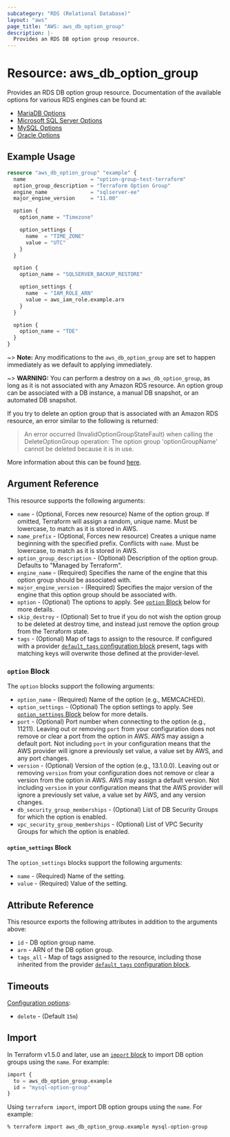 ```yaml
---
subcategory: "RDS (Relational Database)"
layout: "aws"
page_title: "AWS: aws_db_option_group"
description: |-
  Provides an RDS DB option group resource.
---
```


# Resource: aws_db_option_group

Provides an RDS DB option group resource. Documentation of the available options for various RDS engines can be found at:

* [MariaDB Options](https://docs.aws.amazon.com/AmazonRDS/latest/UserGuide/Appendix.MariaDB.Options.html)
* [Microsoft SQL Server Options](https://docs.aws.amazon.com/AmazonRDS/latest/UserGuide/Appendix.SQLServer.Options.html)
* [MySQL Options](https://docs.aws.amazon.com/AmazonRDS/latest/UserGuide/Appendix.MySQL.Options.html)
* [Oracle Options](https://docs.aws.amazon.com/AmazonRDS/latest/UserGuide/Appendix.Oracle.Options.html)

## Example Usage

```terraform
resource "aws_db_option_group" "example" {
  name                     = "option-group-test-terraform"
  option_group_description = "Terraform Option Group"
  engine_name              = "sqlserver-ee"
  major_engine_version     = "11.00"

  option {
    option_name = "Timezone"

    option_settings {
      name  = "TIME_ZONE"
      value = "UTC"
    }
  }

  option {
    option_name = "SQLSERVER_BACKUP_RESTORE"

    option_settings {
      name  = "IAM_ROLE_ARN"
      value = aws_iam_role.example.arn
    }
  }

  option {
    option_name = "TDE"
  }
}
```

~> **Note:** Any modifications to the `aws_db_option_group` are set to happen immediately as we default to applying immediately.

~> **WARNING:** You can perform a destroy on a `aws_db_option_group`, as long as it is not associated with any Amazon RDS resource. An option group can be associated with a DB instance, a manual DB snapshot, or an automated DB snapshot.

If you try to delete an option group that is associated with an Amazon RDS resource, an error similar to the following is returned:

> An error occurred (InvalidOptionGroupStateFault) when calling the DeleteOptionGroup operation: The option group 'optionGroupName' cannot be deleted because it is in use.

More information about this can be found [here](https://docs.aws.amazon.com/AmazonRDS/latest/UserGuide/USER_WorkingWithOptionGroups.html#USER_WorkingWithOptionGroups.Delete).

## Argument Reference

This resource supports the following arguments:

* `name` - (Optional, Forces new resource) Name of the option group. If omitted, Terraform will assign a random, unique name. Must be lowercase, to match as it is stored in AWS.
* `name_prefix` - (Optional, Forces new resource) Creates a unique name beginning with the specified prefix. Conflicts with `name`. Must be lowercase, to match as it is stored in AWS.
* `option_group_description` - (Optional) Description of the option group. Defaults to "Managed by Terraform".
* `engine_name` - (Required) Specifies the name of the engine that this option group should be associated with.
* `major_engine_version` - (Required) Specifies the major version of the engine that this option group should be associated with.
* `option` - (Optional) The options to apply. See [`option` Block](#option-block) below for more details.
* `skip_destroy` - (Optional) Set to true if you do not wish the option group to be deleted at destroy time, and instead just remove the option group from the Terraform state.
* `tags` - (Optional) Map of tags to assign to the resource. If configured with a provider [`default_tags` configuration block](https://registry.terraform.io/providers/hashicorp/aws/latest/docs#default_tags-configuration-block) present, tags with matching keys will overwrite those defined at the provider-level.

### `option` Block

The `option` blocks support the following arguments:

* `option_name` - (Required) Name of the option (e.g., MEMCACHED).
* `option_settings` - (Optional) The option settings to apply. See [`option_settings` Block](#option_settings-block) below for more details.
* `port` - (Optional) Port number when connecting to the option (e.g., 11211). Leaving out or removing `port` from your configuration does not remove or clear a port from the option in AWS. AWS may assign a default port. Not including `port` in your configuration means that the AWS provider will ignore a previously set value, a value set by AWS, and any port changes.
* `version` - (Optional) Version of the option (e.g., 13.1.0.0). Leaving out or removing `version` from your configuration does not remove or clear a version from the option in AWS. AWS may assign a default version. Not including `version` in your configuration means that the AWS provider will ignore a previously set value, a value set by AWS, and any version changes.
* `db_security_group_memberships` - (Optional) List of DB Security Groups for which the option is enabled.
* `vpc_security_group_memberships` - (Optional) List of VPC Security Groups for which the option is enabled.

#### `option_settings` Block

The `option_settings` blocks support the following arguments:

* `name` - (Required) Name of the setting.
* `value` - (Required) Value of the setting.

## Attribute Reference

This resource exports the following attributes in addition to the arguments above:

* `id` - DB option group name.
* `arn` - ARN of the DB option group.
* `tags_all` - Map of tags assigned to the resource, including those inherited from the provider [`default_tags` configuration block](https://registry.terraform.io/providers/hashicorp/aws/latest/docs#default_tags-configuration-block).

## Timeouts

[Configuration options](https://developer.hashicorp.com/terraform/language/resources/syntax#operation-timeouts):

- `delete` - (Default `15m`)

## Import

In Terraform v1.5.0 and later, use an [`import` block](https://developer.hashicorp.com/terraform/language/import) to import DB option groups using the `name`. For example:

```terraform
import {
  to = aws_db_option_group.example
  id = "mysql-option-group"
}
```

Using `terraform import`, import DB option groups using the `name`. For example:

```console
% terraform import aws_db_option_group.example mysql-option-group
```
